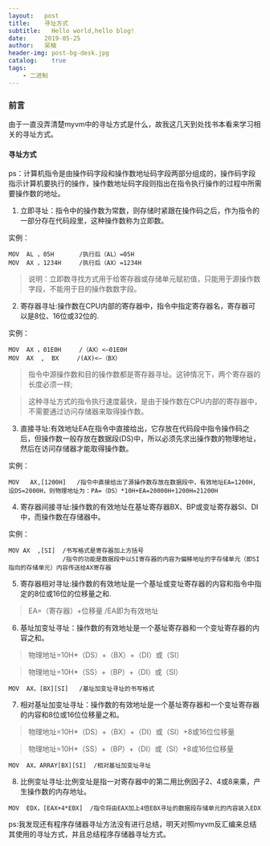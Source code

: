 ```yaml
---
layout:   post
title:    寻址方式
subtitle:   Hello world,hello blog!
date:     2019-05-25
author:   吴柚
header-img: post-bg-desk.jpg
catalog:    true
tags:
    - 二进制
---
```


### 前言

由于一直没弄清楚myvm中的寻址方式是什么，故我这几天到处找书本看来学习相关的寻址方式。

#### 寻址方式

ps：计算机指令是由操作码字段和操作数地址码字段两部分组成的，操作码字段指示计算机要执行的操作，操作数地址码字段则指出在指令执行操作的过程中所需要操作数的地址。

1. 立即寻址：指令中的操作数为常数，则存储时紧跟在操作码之后，作为指令的一部分存在代码段里，这种操作数称为立即数。

实例：

```
MOV  AL ，05H       /执行后（AL）=05H
MOV  AX ，1234H     /执行后（AX）=1234H
```

> 说明：立即数寻找方式用于给寄存器或存储单元赋初值，只能用于源操作数字段，不能用于目的操作数数字段。

2. 寄存器寻址:操作数在CPU内部的寄存器中，指令中指定寄存器名，寄存器可以是8位、16位或32位的.

实例：

```
MOV  AX ，01E0H     /（AX）<—01E0H
MOV  AX  ,  BX     /(AX)<—（BX）
```

> 指令中源操作数和目的操作数都是寄存器寻址。这钟情况下，两个寄存器的长度必须一样;

> 这种寻址方式的指令执行速度最快，是由于操作数在CPU内部的寄存器中，不需要通过访问存储器来取得操作数。

3. 直接寻址:有效地址EA在指令中直接给出，它存放在代码段中指令操作码之后，但操作数一般存放在数据段(DS)中，所以必须先求出操作数的物理地址，然后在访问存储器才能取得操作数。

实例：

```
MOV   AX,[1200H]   /指令中直接给出了源操作数存放在数据段中，有效地址EA=1200H,设DS=2000H，则物理地址为：PA=（DS）*10H+EA=20000H+1200H=21200H
```

4. 寄存器间接寻址:操作数的有效地址在基址寄存器BX、BP或变址寄存器SI、DI中，而操作数在存储器中。

实例：

```
MOV AX  ,[SI]  /书写格式是寄存器加上方括号
               /指令的功能是数据段中以SI寄存器的内容为偏移地址的字存储单元（即SI指向的存储单元）内容传送给AX寄存器
```

5. 寄存器相对寻址:操作数的有效地址是一个基址或变址寄存器的内容和指令中指定的8位或16位的位移量之和.

> EA=（寄存器）+位移量  /EA即为有效地址

6. 基址加变址寻址：操作数的有效地址是一个基址寄存器和一个变址寄存器的内容之和。

> 物理地址=10H*（DS）+（BX）+（DI）或（SI）

> 物理地址=10H*（SS）+（BP）+（DI）或（SI）

```
MOV  AX，[BX][SI]   /基址加变址寻址的书写格式
```

7. 相对基址加变址寻址：操作数的有效地址是一个基址寄存器和一个变址寄存器的内容和8位或16位位移量之和。

> 物理地址=10H*（DS）+（BX）+（DI）或（SI）+8或16位位移量

> 物理地址=10H*（SS）+（BP）+（DI）或（SI）+8或16位位移量

```
MOV  AX，ARRAY[BX][SI]  /相对基址加变址寻址
```

8. 比例变址寻址:比例变址是指一对寄存器中的第二用比例因子2、4或8来乘，产生操作数的内存地址。

```
MOV  EDX，[EAX+4*EBX]  /指令将由EAX加上4倍EBX寻址的数据段存储单元的内容装入EDX
```

ps:我发现还有程序存储器寻址方法没有进行总结，明天对照myvm反汇编来总结其使用的寻址方式，并且总结程序存储器寻址方式。
